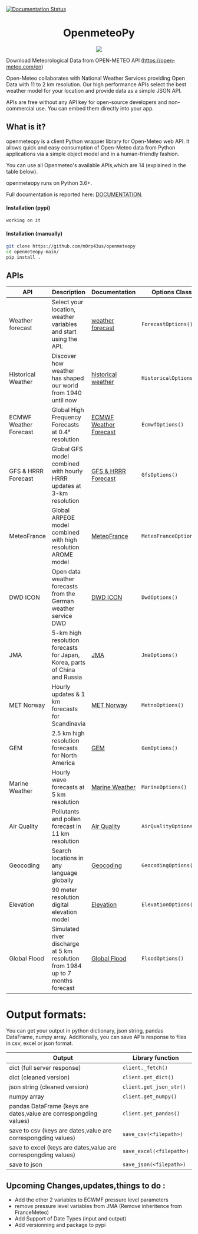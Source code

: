[![Documentation Status](https://readthedocs.org/projects/openmeteo-py/badge/?version=latest)](https://openmeteo-py.readthedocs.io/en/latest/?badge=latest)

<h1 align="center"> OpenmeteoPy </h1>

<p align="center">
  <img  src="https://cdn.substack.com/image/fetch/w_1360,c_limit,f_auto,q_auto:best,fl_progressive:steep/https%3A%2F%2Fbucketeer-e05bbc84-baa3-437e-9518-adb32be77984.s3.amazonaws.com%2Fpublic%2Fimages%2Ffd0d7953-5a9d-441c-b59f-4cde244503a1_934x461.png">
</p>

Download Meteorological Data from OPEN-METEO API (https://open-meteo.com/en)

Open-Meteo collaborates with National Weather Services providing Open Data with 11 to 2 km resolution. Our high performance APIs select the best weather model for your location and provide data as a simple JSON API.


APIs are free without any API key for open-source developers and non-commercial use. You can embed them directly into your app.

##  What is it?
openmeteopy is a client Python wrapper library for Open-Meteo  web API. It allows quick and easy consumption of Open-Meteo data from Python applications via a simple object model and in a human-friendly fashion.

You can use all Openmeteo's available APIs,which are 14 (explained in the table below).

openmeteopy runs on Python 3.6+.

Full documentation is reported here: [DOCUMENTATION](https://openmeteo-py.readthedocs.io/en/latest/index.html).

#### Installation (pypi)
```bash
working on it
```
#### Installation (manually)
```bash
git clone https://github.com/m0rp43us/openmeteopy
cd openmeteopy-main/
pip install .
```
## APIs
|API	            |Description|Documentation        |Options Class	|Hourly Class|Daily Class|15 Minutes Class|
|-----|--------|--------|--------|---------|---------|----------|
|Weather forecast | Select your location, weather variables and start using the API.|[weather forecast](/Readme/WEATHER_FORECAST.md) | ```ForecastOptions()``` | ```HourlyForecast()```|```DailyForecast()```|-|
|Historical Weather | Discover how weather has shaped our world from 1940 until now|[historical weather](/Readme/HISTORICAL_WEATHER.md) | ```HistoricalOptions()``` | ```HourlyHistorical()```|```DailyHistorical()```|-|
|ECMWF Weather Forecast | Global High Frequency Forecasts at 0.4° resolution |[ECMWF Weather Forecast](/Readme/ECMWF_Weather_Forecast.md)  |```EcmwfOptions()``` | ``` HourlyEcmwf()```|-|-|
|GFS & HRRR Forecast  |Global GFS model combined with hourly HRRR updates at 3-km resolution |[GFS & HRRR Forecast ](/Readme/GFS_HRRR_FORECAST.md) | ```GfsOptions()``` | ```HourlyGfs()```|```DailyGfs()```|-|
|MeteoFrance  |Global ARPEGE model combined with high resolution AROME model| [MeteoFrance ](/Readme/METEOFRANCE.md) | ```MeteoFranceOptions()``` | ```HourlyMeteoFrance()```|```DailyMeteoFrance()```|-|
|DWD ICON |Open data weather forecasts from the German weather service DWD |[DWD ICON](/Readme/DWD_ICON.md) | ```DwdOptions()``` | ```HourlyDwd()```|```DailyDwd()```|```FifteenMinutesDwd()```|
|JMA |5-km high resolution forecasts for Japan, Korea, parts of China and Russia |[JMA](/Readme/JMA.md) | ```JmaOptions()``` | ```HourlyJma()```|```DailyJma()```|-|
|MET Norway |Hourly updates & 1 km forecasts for Scandinavia| [MET Norway](/Readme/MET_Norway.md) | ```MetnoOptions()``` | ```HourlyMetno()```|-|-|
|GEM  | 2.5 km high resolution forecasts for North America|[GEM](/Readme/WEATHER_FORECAST.md) | ```GemOptions()``` | ```HourlyGem()```|```DailyGem()```|-|
|Marine Weather | Hourly wave forecasts at 5 km resolution|[Marine Weather](/Readme/MARINE_WEATHER.md) | ```MarineOptions()``` | ```HourlyMarine()```|```DailyMarine()```|-|
|Air Quality | Pollutants and pollen forecast in 11 km resolution|[Air Quality](/Readme/AIR_QUALITY.md) | ```AirQualityOptions()``` | ```HourlyAirQuality()```|-|-|
|Geocoding | Search locations in any language globally|[Geocoding](/Readme/GEOCODING.md) | ```GeocodingOptions()``` | - |-|-|
|Elevation | 90 meter resolution digital elevation model|[Elevation](/Readme/ELEVATION.md) | ```ElevationOptions()``` | -|-|-|
|Global Flood | Simulated river discharge at 5 km resolution from 1984 up to 7 months forecast|[Global Flood](/Readme/GLOBAL_FLOOD.md) | ```FloodOptions()``` | - |```DailyForecast()```|-|

# Output formats:

You can get your output in python dictionary, json string, pandas DataFrame, numpy array. Additionally, you can save APIs response to files in csv, excel or json format.

|Output | Library function |
|----|-----|
|dict (full server response) | ```client._fetch()```|
|dict (cleaned version) | ```client.get_dict()```|
|json string (cleaned version) |``client.get_json_str()``|
|numpy array |``client.get_numpy()``|
|pandas DataFrame (keys are dates,value are correspongding values) | ```client.get_pandas()```|
|save to csv (keys are dates,value are correspongding values)| ```save_csv(<filepath>)```|
|save to excel (keys are dates,value are correspongding values) | ```save_excel(<filepath>)```|
|save to json | ```save_json(<filepath>)```|



## Upcoming Changes,updates,things to do :

- Add the other 2 variables to ECWMF pressure level parameters
- remove pressure level variables from JMA (Remove inheritence from FranceMeteo)
- Add Support of Date Types (input and output)
- Add versionning and package to pypi


